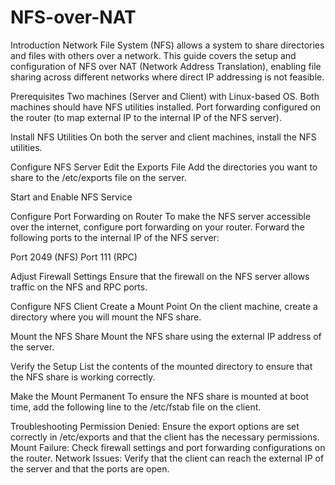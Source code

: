 # NFS-over-NAT

Introduction
Network File System (NFS) allows a system to share directories and files with others over a network. This guide covers the setup and configuration of NFS over NAT (Network Address Translation), 
enabling file sharing across different networks where direct IP addressing is not feasible.

Prerequisites
Two machines (Server and Client) with Linux-based OS.
Both machines should have NFS utilities installed.
Port forwarding configured on the router (to map external IP to the internal IP of the NFS server).

Install NFS Utilities
On both the server and client machines, install the NFS utilities.

Configure NFS Server
Edit the Exports File
Add the directories you want to share to the /etc/exports file on the server.

Start and Enable NFS Service


Configure Port Forwarding on Router
To make the NFS server accessible over the internet, configure port forwarding on your router. Forward the following ports to the internal IP of the NFS server:

Port 2049 (NFS)
Port 111 (RPC)

Adjust Firewall Settings
Ensure that the firewall on the NFS server allows traffic on the NFS and RPC ports.

Configure NFS Client
Create a Mount Point
On the client machine, create a directory where you will mount the NFS share.

Mount the NFS Share
Mount the NFS share using the external IP address of the server.

Verify the Setup
List the contents of the mounted directory to ensure that the NFS share is working correctly.

Make the Mount Permanent
To ensure the NFS share is mounted at boot time, add the following line to the /etc/fstab file on the client.

Troubleshooting
Permission Denied: Ensure the export options are set correctly in /etc/exports and that the client has the necessary permissions.
Mount Failure: Check firewall settings and port forwarding configurations on the router.
Network Issues: Verify that the client can reach the external IP of the server and that the ports are open.
